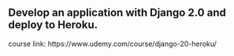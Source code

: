 <h2>Develop an application with Django 2.0 and deploy to Heroku.</h2>

<p>course link: https://www.udemy.com/course/django-20-heroku/</p>
